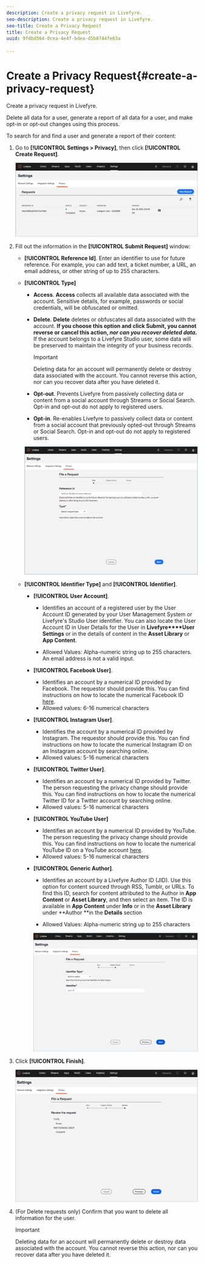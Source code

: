 ```yaml
---
description: Create a privacy request in Livefyre.
seo-description: Create a privacy request in Livefyre.
seo-title: Create a Privacy Request
title: Create a Privacy Request
uuid: 9fdbd564-0cea-4e4f-bdea-d5b8744fe63a

---
```


# Create a Privacy Request{#create-a-privacy-request}

Create a privacy request in Livefyre.

Delete all data for a user, generate a report of all data for a user, and make opt-in or opt-out changes using this process.

To search for and find a user and generate a report of their content:

1. Go to **[!UICONTROL Settings > Privacy]**, then click **[!UICONTROL Create Request]**.

   ![](assets/privacypage1.png)

1. Fill out the information in the **[!UICONTROL Submit Request]** window:

    * **[!UICONTROL Reference Id]**. Enter an identifier to use for future reference. For example, you can add text, a ticket number, a URL, an email address, or other string of up to 255 characters.
    * **[!UICONTROL Type]**

        * **Access**. **Access** collects all available data associated with the account. Sensitive details, for example, passwords or social credentials, will be obfuscated or omitted.
        
        * **Delete**. **Delete** deletes or obfuscates all data associated with the account. **If you choose this option and click Submit, you cannot reverse or cancel this action, *nor can you recover deleted data.*** If the account belongs to a Livefyre Studio user, some data will be preserved to maintain the integrity of your business records.         
        
          >[!IMPORTANT]
          >
          >Deleting data for an account will permanently delete or destroy data associated with the account. You cannot reverse this action, nor can you recover data after you have deleted it.

        * **Opt-out**. Prevents Livefyre from passively collecting data or content from a social account through Streams or Social Search. Opt-in and opt-out do not apply to registered users. 
        * **Opt-in**. Re-enables Livefyre to passively collect data or content from a social account that previously opted-out through Streams or Social Search. Opt-in and opt-out do not apply to registered users.

      ![](assets/privacypage2.png)

    * **[!UICONTROL Identifier Type]** and **[!UICONTROL Identifier]**.

        * **[!UICONTROL User Account]**.

            * Identifies an account of a registered user by the User Account ID generated by your User Management System or Livefyre's Studio User identifier. You can also locate the User Account ID in User Details for the User in **Livefyre****User Settings** or in the details of content in the **Asset Library** or **App Content**. 
            
            * Allowed Values: Alpha-numeric string up to 255 characters. An email address is not a valid input.

        * **[!UICONTROL Facebook User]**.

            * Identifies an account by a numerical ID provided by Facebook. The requestor should provide this. You can find instructions on how to locate the numerical Facebook ID [here](https://www.facebook.com/help/1397933243846983?helpref=faq_content).
            * Allowed values: 6-16 numerical characters

        * **[!UICONTROL Instagram User]**.

            * Identifies the account by a numerical ID provided by Instagram. The requestor should provide this. You can find instructions on how to locate the numerical Instagram ID on an Instagram account by searching online. 
            * Allowed values: 5-16 numerical characters

        * **[!UICONTROL Twitter User]**.

            * Identifies an account by a numerical ID provided by Twitter. The person requesting the privacy change should provide this. You can find instructions on how to locate the numerical Twitter ID for a Twitter account by searching online.
            * Allowed values: 5-16 numerical characters

        * **[!UICONTROL YouTube User]**

            * Identifies an account by a numerical ID provided by YouTube. The person requesting the privacy change should provide this. You can find instructions on how to locate the numerical YouTube ID on a YouTube account [here](https://support.google.com/youtube/answer/3250431?hl=en).
            * Allowed values: 5-16 numerical characters

        * **[!UICONTROL Generic Author]**.

            * Identifies an account by a Livefyre Author ID (JID). Use this option for content sourced through RSS, Tumblr, or URLs. To find this ID, search for content attributed to the Author in **App Content** or **Asset Library**, and then select an item. The ID is available in **App Content** under **Info** or in the **Asset Library** under **Author **in the **Details** section
            
            * Allowed Values: Alpha-numeric string up to 255 characters

          ![](assets/privacypage3.png)

1. Click **[!UICONTROL Finish]**.

   ![](assets/privacypage4.png)

1. (For Delete requests only) Confirm that you want to delete all information for the user.

   >[!IMPORTANT]
   >
   >Deleting data for an account will permanently delete or destroy data associated with the account. You cannot reverse this action, nor can you recover data after you have deleted it.

